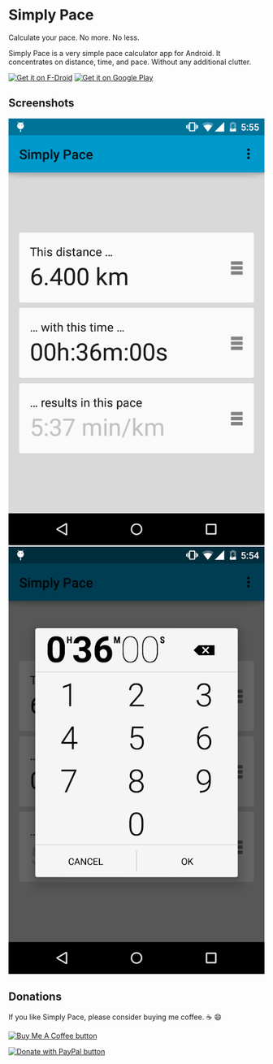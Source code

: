 # Simply Pace

Calculate your pace. No more. No less.

Simply Pace is a very simple pace calculator app for Android. It concentrates on distance, time, and pace. Without any additional clutter. 

[<img src="https://fdroid.gitlab.io/artwork/badge/get-it-on.png"
     alt="Get it on F-Droid"
     height="80">](https://f-droid.org/packages/com.marcospoerl.simplypace/)
[<img src="https://play.google.com/intl/en_us/badges/images/generic/en-play-badge.png"
     alt="Get it on Google Play"
     height="80">](https://play.google.com/store/apps/details?id=com.marcospoerl.simplypace)

## Screenshots

![Main screenshot](/fastlane/metadata/android/en-US/images/phoneScreenshots/1-main.png?raw=true "Main screen")
![Time input screenshot](/fastlane/metadata/android/en-US/images/phoneScreenshots/2-time.png?raw=true "Time input")

## Donations

If you like Simply Pace, please consider buying me coffee. :coffee: :smile:

[![Buy Me A Coffee button](https://www.buymeacoffee.com/assets/img/custom_images/orange_img.png "Buy Me A Coffee")](https://www.buymeacoffee.com/marcospoerl)

[![Donate with PayPal button](https://www.paypalobjects.com/en_US/DK/i/btn/btn_donateCC_LG.gif "Donate with PayPal")](https://www.paypal.com/cgi-bin/webscr?cmd=_s-xclick&hosted_button_id=PZLRM75QLLXE4)
